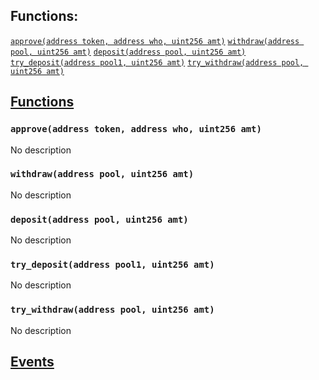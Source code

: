 

## Functions:
[`approve(address token, address who, uint256 amt)`](#LP-approve-address-address-uint256-)
[`withdraw(address pool, uint256 amt)`](#LP-withdraw-address-uint256-)
[`deposit(address pool, uint256 amt)`](#LP-deposit-address-uint256-)
[`try_deposit(address pool1, uint256 amt)`](#LP-try_deposit-address-uint256-)
[`try_withdraw(address pool, uint256 amt)`](#LP-try_withdraw-address-uint256-)


## <u>Functions</u>

### `approve(address token, address who, uint256 amt)`
No description

### `withdraw(address pool, uint256 amt)`
No description

### `deposit(address pool, uint256 amt)`
No description

### `try_deposit(address pool1, uint256 amt)`
No description

### `try_withdraw(address pool, uint256 amt)`
No description

## <u>Events</u>
